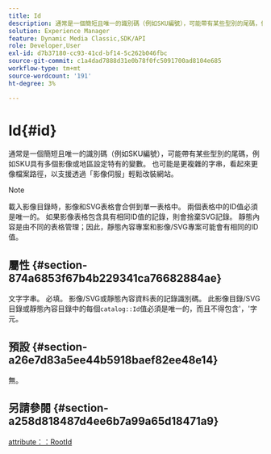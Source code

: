 ```yaml
---
title: Id
description: 通常是一個簡短且唯一的識別碼（例如SKU編號），可能帶有某些型別的尾碼，例如SKU具有多個影像或地區設定特有的變數。
solution: Experience Manager
feature: Dynamic Media Classic,SDK/API
role: Developer,User
exl-id: d7b37180-cc93-41cd-bf14-5c262b046fbc
source-git-commit: c1a4dad7888d31e0b78f0fc5091700ad8104e685
workflow-type: tm+mt
source-wordcount: '191'
ht-degree: 3%

---
```


# Id{#id}

通常是一個簡短且唯一的識別碼（例如SKU編號），可能帶有某些型別的尾碼，例如SKU具有多個影像或地區設定特有的變數。 也可能是更複雜的字串，看起來更像檔案路徑，以支援透過「影像伺服」輕鬆改裝網站。

>[!NOTE]
>
>載入影像目錄時，影像和SVG表格會合併到單一表格中。 兩個表格中的ID值必須是唯一的。 如果影像表格包含具有相同ID值的記錄，則會捨棄SVG記錄。 靜態內容是由不同的表格管理；因此，靜態內容專案和影像/SVG專案可能會有相同的ID值。

## 屬性 {#section-874a6853f67b4b229341ca76682884ae}

文字字串。 必填。 影像/SVG或靜態內容資料表的記錄識別碼。 此影像目錄/SVG目錄或靜態內容目錄中的每個`catalog::Id`值必須是唯一的，而且不得包含&#39;，&#39;字元。

## 預設 {#section-a26e7d83a5ee44b5918baef82ee48e14}

無。

## 另請參閱 {#section-a258d818487d4ee6b7a99a65d18471a9}

[attribute：：RootId](../../../../../../is-api/image-catalog/image-serving-api-ref/c-image-catalog-reference/c-attributes-reference/r-rootid.md#reference-13653312925e4a08b90f99961d53f546)
